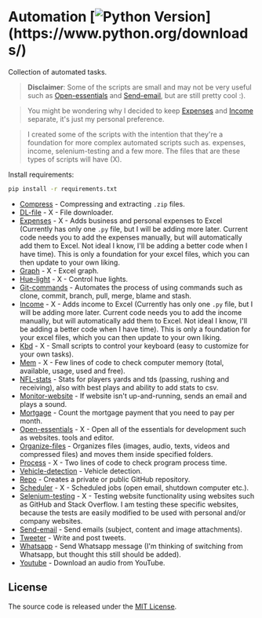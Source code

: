 # Automation [![Python Version](https://img.shields.io/badge/python-3.6.1-brightgreen.svg?)](https://www.python.org/downloads/)

Collection of automated tasks.

> **Disclaimer**: Some of the scripts are small and may not be very useful such as [Open-essentials](https://github.com/endormi/automation/blob/master/open-essentials/essentials.py) and [Send-email](https://github.com/endormi/automation/blob/master/send-email/email.py), but are still pretty cool :).

> You might be wondering why I decided to keep [Expenses](https://github.com/endormi/automation/blob/master/expenses/expense.py) and [Income](https://github.com/endormi/automation/blob/master/income/income.py) separate, it's just my personal preference.

> I created some of the scripts with the intention that they're a foundation for more complex automated scripts such as. expenses, income, selenium-testing and a few more. The files that are these types of scripts will have (X).

Install requirements:

```sh
pip install -r requirements.txt
```

- [Compress](https://github.com/endormi/automation/blob/master/compress) - Compressing and extracting `.zip` files.
- [DL-file](https://github.com/endormi/automation/blob/master/dl-file/dl.py) - X - File downloader.
- [Expenses](https://github.com/endormi/automation/blob/master/expenses/expense.py) - X - Adds business and personal expenses to Excel (Currently has only one `.py` file, but I will be adding more later. Current code needs you to add the expenses manually, but will automatically add them to Excel. Not ideal I know, I'll be adding a better code when I have time). This is only a foundation for your excel files, which you can then update to your own liking.
- [Graph](https://github.com/endormi/automation/blob/master/graph/excel.py) - X - Excel graph.
- [Hue-light](https://github.com/endormi/automation/blob/master/hue-light/control.py) - X - Control hue lights.
- [Git-commands](https://github.com/endormi/automation/blob/master/git-commands/commands.py) - Automates the process of using commands such as clone, commit, branch, pull, merge, blame and stash.
- [Income](https://github.com/endormi/automation/blob/master/income/income.py) - X - Adds income to Excel (Currently has only one `.py` file, but I will be adding more later. Current code needs you to add the income manually, but will automatically add them to Excel. Not ideal I know, I'll be adding a better code when I have time). This is only a foundation for your excel files, which you can then update to your own liking.
- [Kbd](https://github.com/endormi/automation/blob/master/kbd) - X - Small scripts to control your keyboard (easy to customize for your own tasks).
- [Mem](https://github.com/endormi/automation/blob/master/mem/memory.py) - X - Few lines of code to check computer memory (total, available, usage, used and free).
- [NFL-stats](https://github.com/endormi/automation/blob/master/nfl-stats/stats.py) - Stats for players yards and tds (passing, rushing and receiving), also with best plays and ability to add stats to csv.
- [Monitor-website](https://github.com/endormi/automation/blob/master/monitor-website/web.py) - If website isn't up-and-running, sends an email and plays a sound.
- [Mortgage](https://github.com/endormi/automation/blob/master/mortgage/payment.py) - Count the mortgage payment that you need to pay per month.
- [Open-essentials](https://github.com/endormi/automation/blob/master/open-essentials/essentials.py) - X - Open all of the essentials for development such as websites. tools and editor.
- [Organize-files](https://github.com/endormi/automation/blob/master/organize-files/organizer.py) - Organizes files (images, audio, texts, videos and compressed files) and moves them inside specified folders.
- [Process](https://github.com/endormi/automation/blob/master/process/process.py) - X - Two lines of code to check program process time.
- [Vehicle-detection](https://github.com/endormi/automation/blob/master/vehicle-detection/detection.py) - Vehicle detection.
- [Repo](https://github.com/endormi/automation/tree/master/repo) - Creates a private or public GitHub repository.
- [Scheduler](https://github.com/endormi/automation/tree/master/scheduler/scheduler.py) - X - Scheduled jobs (open email, shutdown computer etc.).
- [Selenium-testing](https://github.com/endormi/automation/tree/master/selenium-testing) - X - Testing website functionality using websites such as GitHub and Stack Overflow. I am testing these specific websites, because the tests are easily modified to be used with personal and/or company websites.
- [Send-email](https://github.com/endormi/automation/blob/master/send-email/email.py) - Send emails (subject, content and image attachments).
- [Tweeter](https://github.com/endormi/automation/blob/master/tweeter/tweet.py) - Write and post tweets.
- [Whatsapp](https://github.com/endormi/automation/blob/master/whatsapp/msg.py) - Send Whatsapp message (I'm thinking of switching from Whatsapp, but thought this still should be added).
- [Youtube](https://github.com/endormi/automation/blob/master/youtube/dl.py) - Download an audio from YouTube.

## License

The source code is released under the [MIT License](https://github.com/endormi/automation/blob/master/LICENSE).
